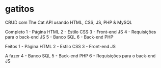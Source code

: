 # gatitos
CRUD com The Cat API usando HTML, CSS, JS, PHP &amp; MySQL

Completo
1 - Página HTML
2 - Estilo CSS
3 - Front-end JS
4 - Requisições para o back-end JS
5 - Banco SQL
6 - Back-end PHP

Feitos
1 - Página HTML
2 - Estilo CSS
3 - Front-end JS

A fazer
4 - Banco SQL
5 - Back-end PHP
6 - Requisições para o back-end JS
